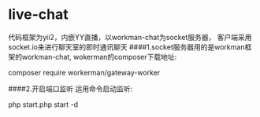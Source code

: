 # live-chat

代码框架为yii2，内嵌YY直播，以workman-chat为socket服务器，
客户端采用socket.io来进行聊天室的即时通讯聊天
####1.socket服务器用的是workman框架的workman-chat,
wokerman的composer下载地址:

composer require workerman/gateway-worker


####2.开启端口监听
运用命令启动监听:

php start.php start -d


